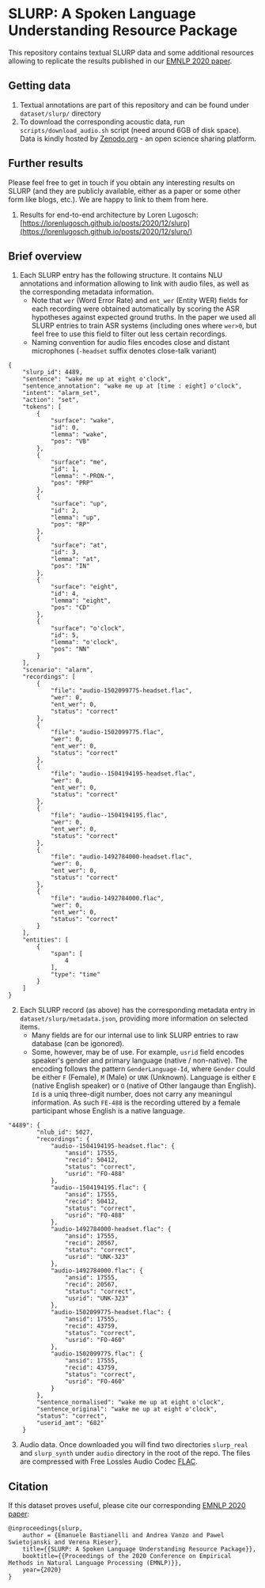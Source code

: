 # SLURP: A Spoken Language Understanding Resource Package

This repository contains textual SLURP data and some additional resources allowing to replicate the results published in our [EMNLP 2020 paper](https://www.aclweb.org/anthology/2020.emnlp-main.588.pdf). 

## Getting data

1. Textual annotations are part of this repository and can be found under `dataset/slurp/` directory
2. To download the corresponding acoustic data, run `scripts/download_audio.sh` script (need around 6GB of disk space). Data is kindly hosted by [Zenodo.org](https://zenodo.org/record/4274930) - an open science sharing platform.

## Further results

Please feel free to get in touch if you obtain any interesting results on SLURP (and they are publicly available, either as a paper or some other form like blogs, etc.). We are happy to link to them from here.

1. Results for end-to-end architecture by Loren Lugosch: [https://lorenlugosch.github.io/posts/2020/12/slurp](https://lorenlugosch.github.io/posts/2020/12/slurp/)

## Brief overview


1. Each SLURP entry has the following structure. It contains NLU annotations and information allowing to link with audio files, as well as the corresponding metadata information. 
    * Note that `wer` (Word Error Rate) and `ent_wer` (Entity WER) fields for each recording were obtained automatically by scoring the ASR hypotheses against expected ground truths. In the paper we used all SLURP entries to train ASR systems (including ones where `wer>0`, but feel free to use this field to filter out less certain recordings.
    * Naming convention for audio files encodes close and distant microphones (`-headset` suffix denotes close-talk variant)

```
{
    "slurp_id": 4489,
    "sentence": "wake me up at eight o'clock",
    "sentence_annotation": "wake me up at [time : eight] o'clock",
    "intent": "alarm_set",
    "action": "set",
    "tokens": [
        {
            "surface": "wake",
            "id": 0,
            "lemma": "wake",
            "pos": "VB"
        },
        {
            "surface": "me",
            "id": 1,
            "lemma": "-PRON-",
            "pos": "PRP"
        },
        {
            "surface": "up",
            "id": 2,
            "lemma": "up",
            "pos": "RP"
        },
        {
            "surface": "at",
            "id": 3,
            "lemma": "at",
            "pos": "IN"
        },
        {
            "surface": "eight",
            "id": 4,
            "lemma": "eight",
            "pos": "CD"
        },
        {
            "surface": "o'clock",
            "id": 5,
            "lemma": "o'clock",
            "pos": "NN"
        }
    ],
    "scenario": "alarm",
    "recordings": [
        {
            "file": "audio-1502099775-headset.flac",
            "wer": 0,
            "ent_wer": 0,
            "status": "correct"
        },
        {
            "file": "audio-1502099775.flac",
            "wer": 0,
            "ent_wer": 0,
            "status": "correct"
        },
        {
            "file": "audio--1504194195-headset.flac",
            "wer": 0,
            "ent_wer": 0,
            "status": "correct"
        },
        {
            "file": "audio--1504194195.flac",
            "wer": 0,
            "ent_wer": 0,
            "status": "correct"
        },
        {
            "file": "audio-1492784000-headset.flac",
            "wer": 0,
            "ent_wer": 0,
            "status": "correct"
        },
        {
            "file": "audio-1492784000.flac",
            "wer": 0,
            "ent_wer": 0,
            "status": "correct"
        }
    ],
    "entities": [
        {
            "span": [
                4
            ],
            "type": "time"
        }
    ]
}
```

2. Each SLURP record (as above) has the corresponding metadata entry in `dataset/slurp/metadata.json`, providing more information on selected items. 
    * Many fields are for our internal use to link SLURP entries to raw database (can be igonored). 
    * Some, however, may be of use. For example, `usrid` field encodes speaker's gender and primary language (native / non-native). The encoding follows the pattern `GenderLanguage-Id`, where `Gender` could be either `F` (Female), `M` (Male) or `UNK` (Unknown). Language is either `E` (native English speaker) or `O` (native of Other langauge than English). `Id` is a uniq three-digit number, does not carry any meaningul information. As such `FE-488` is the recording uttered by a female participant whose English is a native language.

```
"4489": {
        "nlub_id": 5027,
        "recordings": {
            "audio--1504194195-headset.flac": {
                "ansid": 17555,
                "recid": 50412,
                "status": "correct",
                "usrid": "FO-488"
            },
            "audio--1504194195.flac": {
                "ansid": 17555,
                "recid": 50412,
                "status": "correct",
                "usrid": "FO-488"
            },
            "audio-1492784000-headset.flac": {
                "ansid": 17555,
                "recid": 20567,
                "status": "correct",
                "usrid": "UNK-323"
            },
            "audio-1492784000.flac": {
                "ansid": 17555,
                "recid": 20567,
                "status": "correct",
                "usrid": "UNK-323"
            },
            "audio-1502099775-headset.flac": {
                "ansid": 17555,
                "recid": 43759,
                "status": "correct",
                "usrid": "FO-460"
            },
            "audio-1502099775.flac": {
                "ansid": 17555,
                "recid": 43759,
                "status": "correct",
                "usrid": "FO-460"
            }
        },
        "sentence_normalised": "wake me up at eight o'clock",
        "sentence_original": "wake me up at eight o'clock",
        "status": "correct",
        "userid_amt": "682"
    }
```

3. Audio data. Once downloaded you will find two directories `slurp_real` and `slurp_synth` under `audio` directory in the root of the repo. The files are compressed with Free Lossles Audio Codec [FLAC](https://en.wikipedia.org/wiki/FLAC). 

## Citation

If this dataset proves useful, please cite our corresponding [EMNLP 2020 paper](https://www.aclweb.org/anthology/2020.emnlp-main.588.pdf):

```
@inproceedings{slurp,
    author = {Emanuele Bastianelli and Andrea Vanzo and Pawel Swietojanski and Verena Rieser},
    title={{SLURP: A Spoken Language Understanding Resource Package}},
    booktitle={{Proceedings of the 2020 Conference on Empirical Methods in Natural Language Processing (EMNLP)}},
    year={2020}
}
```


